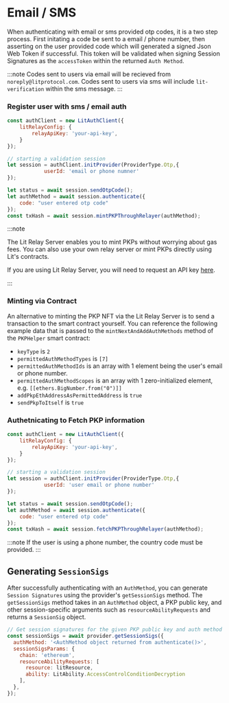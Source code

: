 # Email / SMS

When authenticating with email or sms provided otp codes, it is a two step process. First initating a code be sent to a email / phone number, then asserting on the user provided code which will generated a signed Json Web Token if successful. This token will be validated when signing Session Signatures as the `accessToken` within the returned `Auth Method`.

:::note
Codes sent to users via email will be recieved from `noreply@litprotocol.com`. Codes sent to users via sms will include `lit-verification` within the sms message.
:::
### Register user with sms / email auth

```javascript
const authClient = new LitAuthClient({
    litRelayConfig: {
        relayApiKey: 'your-api-key',
    }
});

// starting a validation session
let session = authClient.initProvider(ProviderType.Otp,{
            userId: 'email or phone numner' 
});

let status = await session.sendOtpCode();
let authMethod = await session.authenticate({
    code: "user entered otp code"
});
const txHash = await session.mintPKPThroughRelayer(authMethod);
```
:::note

The Lit Relay Server enables you to mint PKPs without worrying about gas fees. You can also use your own relay server or mint PKPs directly using Lit's contracts.

If you are using Lit Relay Server, you will need to request an API key [here](https://forms.gle/RNZYtGYTY9BcD9MEA).

:::

### Minting via Contract

An alternative to minting the PKP NFT via the Lit Relay Server is to send a transaction to the smart contract yourself. You can reference the following example data that is passed to the `mintNextAndAddAuthMethods` method of the `PKPHelper` smart contract:

- `keyType` is `2`
- `permittedAuthMethodTypes` is `[7]`
- `permittedAuthMethodIds` is an array with 1 element being the user's email or phone number.
- `permittedAuthMethodScopes` is an array with 1 zero-initialized element, e.g. `[[ethers.BigNumber.from("0")]]`
- `addPkpEthAddressAsPermittedAddress` is `true`
- `sendPkpToItself` is `true`

### Authetnicating to Fetch PKP information

```javascript
const authClient = new LitAuthClient({
    litRelayConfig: {
        relayApiKey: 'your-api-key',
    }
});

// starting a validation session
let session = authClient.initProvider(ProviderType.Otp,{
            userId: 'user email or phone number'
});

let status = await session.sendOtpCode();
let authMethod = await session.authenticate({
    code: "user entered otp code"
});
const txHash = await session.fetchPKPThroughRelayer(authMethod);
```

:::note 
If the user is using a phone number, the country code must be provided.
:::


## Generating `SessionSigs`

After successfully authenticating with an `AuthMethod`, you can generate `Session Signatures` using the provider's `getSessionSigs` method. The `getSessionSigs` method takes in an `AuthMethod` object, a PKP public key, and other session-specific arguments such as `resourceAbilityRequests` and returns a `SessionSig` object.

```javascript
// Get session signatures for the given PKP public key and auth method
const sessionSigs = await provider.getSessionSigs({
  authMethod: '<AuthMethod object returned from authenticate()>',
  sessionSigsParams: {
    chain: 'ethereum',
    resourceAbilityRequests: [
      resource: litResource,
      ability: LitAbility.AccessControlConditionDecryption
    ],
  },
});
```
